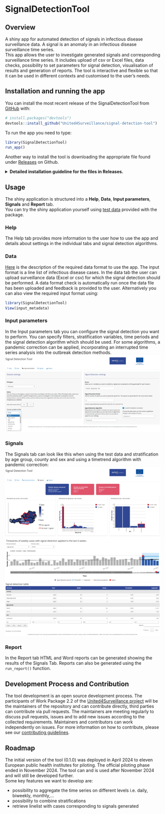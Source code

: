
<!-- README.md is generated from README.Rmd. Please edit that file -->

# SignalDetectionTool

<!-- badges: start -->
<!-- badges: end -->

## Overview

A shiny app for automated detection of signals in infectious disease
surveillance data. A signal is an anomaly in an infectious disease
surveillance time series.  
This app allows the user to investigate generated signals and
corresponding surveillance time series. It includes upload of csv or
Excel files, data checks, possibility to set parameters for signal
detection, visualisation of results and generation of reports. The tool
is interactive and flexible so that it can be used in different contexts
and customised to the user’s needs.

## Installation and running the app

You can install the most recent release of the SignalDetectionTool from
[GitHub](https://github.com/United4Surveillance/signal-detection-tool)
with:

``` r
# install.packages("devtools")
devtools::install_github("United4Surveillance/signal-detection-tool")
```

To run the app you need to type:

``` r
library(SignalDetectionTool)
run_app()
```

Another way to install the tool is downloading the appropriate file
found under
[Releases](https://github.com/United4Surveillance/signal-detection-tool/releases)
on Github.

<details>
<summary>
<strong>Detailed installation guideline for the files in
Releases.</strong>
</summary>
<ul>
<li>
To navigate to the Release page, scroll up and look on the right-hand
side of the page under a section labelled Releases. Click on ‘Releases’
</li>
<li>
You can find the latest tool release at the top of the page with the
corresponding version number.
</li>
<li>
There are three files you can download:
</li>
<ul>
<li>
<b>Source code (tar.gz)</b>: This is a tarball. You need to have Rtools
on your computer to install the tool using .tar.gz. If you only want to
run the app and use its functionalities this is the correct installation
for you. In case you are interested to modify code of the app go to
<b>Source Code (zip)</b>.
</li>
<li>
<b>SignalDetectionTool_x.x.x.zip</b>: This is a binary. You do not need
to have Rtools on your computer for this installation.
</li>
<li>
<b>Source Code (zip)</b>: This is a zipped folder of the
SignalDetectionTool repository. It can be unzipped and installed over
the ‘Build’ tab in Rstudio. This can be used if you want to modify code
of the app for your usage. Instead you can also just clone the
repository.
</li>
</ul>
</ul>
<strong>Installation using .tar.gz</strong>
<ul>
<li>
Download the provided .tar.gz file and save it on your computer
</li>
<li>
Install the package <code>remotes</code> by putting
<span style="color:blue;">install.package(“remotes”)</span> in the
console
</li>
<li>
Install the package dependencies for the SignalDetectionTool using the
full path where you stored the .tar.gz file and replace the x.x.x with
the current version of the binary. For example:
<span style="color:blue;">remotes::install_deps(“C:/Users/YourUsername/Downloads/SignalDetectionTool_x.x.x.tar.gz”)</span>
</li>
<li>
Execute this command in the console
</li>
<li>
This should also install any dependencies you need to run the tool. Wait
until the installation finishes successfully
</li>
<li>
Write the following command into the console to install the tool:
<span style="color:blue;">install.packages(“path_to_the_tool/SignalDetectionTool_x.x.x.tar.gz”,
repos = NULL, type=“source”)</span>
</li>
<li>
Continue to read ‘Running the shiny application’
</li>
</ul>
<strong>Installation using SignalDetectionTool_x.x.x.zip file</strong>
<ul>
<li>
Download the provided zip file and save it on your computer and open
RStudio
</li>
<li>
Install the package remotes by putting
<span style="color:blue;">install.package(“remotes”)</span> in the
console
</li>
<li>
Install the package dependencies for the SignalDetectionTool using the
full path where you stored the .zip file and replace the x.x.x with the
current version of the binary. For example:
<span style="color:blue;">remotes::install_deps(“C:/Users/YourUsername/Downloads/SignalDetectionTool_x.x.x.binary.zip”)</span>
</li>
<li>
Execute this command in the console
</li>
<li>
This command will then ask you if you want to update your installed
packages. Please type 1 and press enter to install the updates. For
advanced users: you can also install only the minimal required versions
written inside the DESCRIPTION file by using
<span style="color:blue;">remotes::install_version()</span>
</li>
<li>
Now the SignalDetectionTool needs to be installed. For this execute this
command
<span style="color:blue;">install.packages(“your_path_to_the_zip/SignalDetectionTool_x.x.x_binary.zip”)</span>
in the console, replacing again your_path_to_the_zip by your system path
and changing x.x.x to the version specification.
</li>
<li>
Continue to read ‘Running the shiny application’
</li>
</ul>
<summary>
<strong>Installation Source Code (zip):</strong>
</summary>
<ul>
<li>
Download the provided zip file and save it on your computer
</li>
<li>
Go into the unzipped signal-detection-tool folder and double-click on
the <code>SignalDetectionTool.Rproj</code> file to open it
</li>
<li>
You can either use the RStudio suggestion to install packages by
clicking on the ‘Install’ button or copy the following line of code into
the console: <span style="color:blue;">devtools::install_deps()</span>
</li>
<li>
This command will then ask you if you want to update your installed
packages. Please type 1 and press enter to install the updates
</li>
<li>
For advanced users: you can also install only the minimal required
versions written inside the <code>DESCRIPTION</code> file by using
<span style="color:blue;">remotes::install_version()</span>
</li>
<li>
In case the command
<span style="color:blue;">devtools::install_deps()</span> gives you an
error that there is no package called ‘devtools’, you need to install it
using <span style="color:blue;">install.packages(“devtools”)</span> and
then run the command again
</li>
<li>
Now the SignalDetectionTool needs to be installed. For this, go to the
top right window in RStudio and click on the tab ‘Build’. Next, click on
the ‘Install’ button. You will see that the installation process has
started
</li>
<li>
Continue to read ‘Running the shiny application’
</li>
</ul>

<strong>Running the shiny application</strong><br> To run the shiny app,
first load the package and then run the app using the following
commands:<br>
<span style="color:blue;">library(SignalDetectionTool)</span><br>
<span style="color:blue;">run_app()</span>

</details>

## Usage

The shiny application is structured into a **Help**, **Data**, **Input
parameters**, **Signals** and **Report** tab.  
You can try the shiny application yourself using [test
data](https://github.com/United4Surveillance/signal-detection-tool/blob/main/dev/data/input/input.csv)
provided with the package.

### Help

The Help tab provides more information to the user how to use the app
and details about settings in the individual tabs and signal detection
algorithms.

### Data

[Here](https://github.com/United4Surveillance/signal-detection-tool/blob/main/dev/data/input/description.md)
is the description of the required data format to use the app. The input
format is a line list of infectious disease cases. In the data tab the
user can upload surveillance data (Excel or csv) for which the signal
detection should be performed. A data format check is automatically run
once the data file has been uploaded and feedback is provided to the
user. Alternatively you can also view the required input format using:

``` r
library(SignalDetectionTool)
View(input_metadata)
```

### Input parameters

In the Input parameters tab you can configure the signal detection you
want to perform. You can specify filters, stratification variables, time
periods and the signal detection algorithm which should be used. For
some algorithms, a pandemic correction can be applied, incorporating an
interrupted time series analysis into the outbreak detection methods.
![](man/figures/README-input_tab.PNG)

### Signals

The Signals tab can look like this when using the test data and
stratification by age group, county and sex and using a timetrend
algorithm with pandemic correction:
![](man/figures/README-signals_tab.PNG)
![](man/figures/README-timeseries.PNG)
![](man/figures/README-signal_detection_table.PNG)

### Report

In the Report tab HTML and Word reports can be generated showing the
results of the Signals Tab. Reports can also be generated using the
`run_report()` function.

## Development Process and Contribution

The tool development is an open source development process. The
participants of Work Package 2.2 of the [United4Surveillance
project](https://united4surveillance.eu/) will be the maintainers of the
repository and can contribute directly, third parties can contribute via
pull requests. The maintainers are meeting regularly to discuss pull
requests, issues and to add new issues according to the collected
requirements. Maintainers and contributors can work independently on
issues. For more information on how to contribute, please see our
[contributing
guidelines](https://github.com/United4Surveillance/signal-detection-tool/blob/main/.github/CONTRIBUTING.md).

## Roadmap

The initial version of the tool (0.1.0) was deployed in April 2024 to
eleven European public health institutes for piloting. The official
piloting phase ended in November 2024. The tool can and is used after
November 2024 and will still be developed further.<br> Some key features
we want to develop are:

- possibility to aggregate the time series on different levels
  i.e. daily, biweekly, monthly,…
- possibility to combine stratifications
- retrieve linelist with cases corresponding to signals generated
